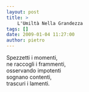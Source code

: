 ```yaml
---
layout: post
title: >
    L'Umiltà Nella Grandezza
tags: []
date: 2009-01-04 11:27:00
author: pietro
---
```

Spezzetti i momenti,<br/>ne raccogli i frammenti,<br/>osservando impotenti<br/>sognano contenti,<br/>trascuri i lamenti.
